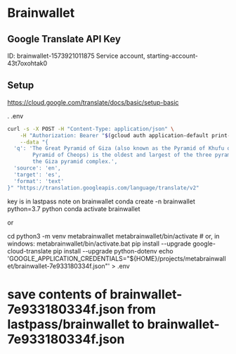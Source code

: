# Brainwallet

## Google Translate API Key

ID: brainwallet-1573921011875
Service account, starting-account-43t7oxohtak0

## Setup

https://cloud.google.com/translate/docs/basic/setup-basic

. .env

```bash
curl -s -X POST -H "Content-Type: application/json" \
    -H "Authorization: Bearer "$(gcloud auth application-default print-access-token) \
    --data "{
  'q': 'The Great Pyramid of Giza (also known as the Pyramid of Khufu or the
        Pyramid of Cheops) is the oldest and largest of the three pyramids in
        the Giza pyramid complex.',
  'source': 'en',
  'target': 'es',
  'format': 'text'
}" "https://translation.googleapis.com/language/translate/v2"
```

key is in lastpass note on brainwallet
conda create -n brainwallet python=3.7 python
conda activate brainwallet

or

cd <here>
python3 -m venv metabrainwallet
metabrainwallet/bin/activate  # or, in windows: metabrainwallet/bin/activate.bat
pip install --upgrade google-cloud-translate
pip install --upgrade python-dotenv
echo 'GOOGLE_APPLICATION_CREDENTIALS="${HOME}/projects/metabrainwallet/brainwallet-7e933180334f.json"' > .env
# save contents of brainwallet-7e933180334f.json from lastpass/brainwallet to brainwallet-7e933180334f.json


